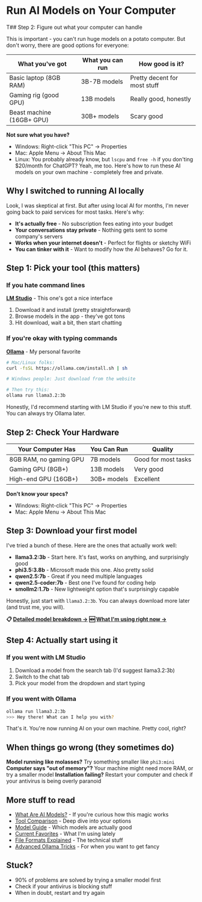 # Run AI Models on Your Computer

T## Step 2: Figure out what your computer can handle

This is important - you can't run huge models on a potato computer. But don't worry, there are good options for everyone:

| What you've got | What you can run | How good is it? |
|-----------------|------------------|-----------------|
| Basic laptop (8GB RAM) | 3B-7B models | Pretty decent for most stuff |
| Gaming rig (good GPU) | 13B models | Really good, honestly |
| Beast machine (16GB+ GPU) | 30B+ models | Scary good |

**Not sure what you have?** 
- Windows: Right-click "This PC" → Properties
- Mac: Apple Menu → About This Mac
- Linux: You probably already know, but `lscpu` and `free -h` if you don'ting $20/month for ChatGPT? Yeah, me too. Here's how to run these AI models on your own machine - completely free and private.

## Why I switched to running AI locally

Look, I was skeptical at first. But after using local AI for months, I'm never going back to paid services for most tasks. Here's why:

- **It's actually free** - No subscription fees eating into your budget
- **Your conversations stay private** - Nothing gets sent to some company's servers
- **Works when your internet doesn't** - Perfect for flights or sketchy WiFi
- **You can tinker with it** - Want to modify how the AI behaves? Go for it.

## Step 1: Pick your tool (this matters)

### If you hate command lines
**[LM Studio](https://lmstudio.ai/)** - This one's got a nice interface
1. Download it and install (pretty straightforward)
2. Browse models in the app - they've got tons
3. Hit download, wait a bit, then start chatting

### If you're okay with typing commands
**[Ollama](https://ollama.com/)** - My personal favorite
```bash
# Mac/Linux folks:
curl -fsSL https://ollama.com/install.sh | sh

# Windows people: Just download from the website

# Then try this:
ollama run llama3.2:3b
```

Honestly, I'd recommend starting with LM Studio if you're new to this stuff. You can always try Ollama later.

## Step 2: Check Your Hardware

| Your Computer Has | You Can Run | Quality |
|-------------------|-------------|---------|
| 8GB RAM, no gaming GPU | 7B models | Good for most tasks |
| Gaming GPU (8GB+) | 13B models | Very good |
| High-end GPU (16GB+) | 30B+ models | Excellent |

**Don't know your specs?** 
- Windows: Right-click "This PC" → Properties
- Mac: Apple Menu → About This Mac

## Step 3: Download your first model

I've tried a bunch of these. Here are the ones that actually work well:

- **llama3.2:3b** - Start here. It's fast, works on anything, and surprisingly good
- **phi3.5:3.8b** - Microsoft made this one. Also pretty solid
- **qwen2.5:7b** - Great if you need multiple languages
- **qwen2.5-coder:7b** - Best one I've found for coding help
- **smollm2:1.7b** - New lightweight option that's surprisingly capable

Honestly, just start with `llama3.2:3b`. You can always download more later (and trust me, you will).

**📋 [Detailed model breakdown →](MODEL_GUIDE.md)**
**🆕 [What I'm using right now →](CURRENT_MODEL_RECOMMENDATIONS.md)**

## Step 4: Actually start using it

### If you went with LM Studio
1. Download a model from the search tab (I'd suggest llama3.2:3b)
2. Switch to the chat tab
3. Pick your model from the dropdown and start typing

### If you went with Ollama
```bash
ollama run llama3.2:3b
>>> Hey there! What can I help you with?
```

That's it. You're now running AI on your own machine. Pretty cool, right?

## When things go wrong (they sometimes do)

**Model running like molasses?** Try something smaller like `phi3:mini`
**Computer says "out of memory"?** Your machine might need more RAM, or try a smaller model
**Installation failing?** Restart your computer and check if your antivirus is being overly paranoid

## More stuff to read

- [What Are AI Models?](./WHAT_ARE_AI_MODELS.md) - If you're curious how this magic works
- [Tool Comparison](./TOOL_COMPARISON.md) - Deep dive into your options
- [Model Guide](./MODEL_GUIDE.md) - Which models are actually good
- [Current Favorites](./CURRENT_MODEL_RECOMMENDATIONS.md) - What I'm using lately
- [File Formats Explained](./MODEL_FORMATS_AND_TYPES.md) - The technical stuff
- [Advanced Ollama Tricks](./ADVANCED_OLLAMA_FEATURES.md) - For when you want to get fancy

## Stuck?

- 90% of problems are solved by trying a smaller model first
- Check if your antivirus is blocking stuff
- When in doubt, restart and try again